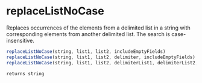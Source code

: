 # replaceListNoCase

Replaces occurrences of the elements from a delimited list in a string with corresponding elements from another delimited list. The search is case-insensitive.

```javascript
replaceListNoCase(string, list1, list2, includeEmptyFields)
replaceListNoCase(string, list1, list2, delimiter, includeEmptyFields)
replaceListNoCase(string, list1, list2, delimiterList1, delimiterList2, includeEmptyFields)
```

```javascript
returns string
```
